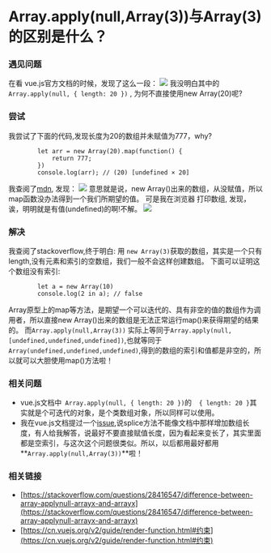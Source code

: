 # Array.apply(null,Array(3))与Array(3)的区别是什么？

### 遇见问题
在看 vue.js官方文档的时候，发现了这么一段：
![](http://owbd0ue91.bkt.clouddn.com/js/js-trick/vue.pngQQ20170915-172114@2x.png)
我没明白其中的 `Array.apply(null, { length: 20 })` , 为何不直接使用new Array(20)呢?

### 尝试
我尝试了下面的代码,发现长度为20的数组并未赋值为777，why?

```
		let arr = new Array(20).map(function() {
			return 777;
		})
		console.log(arr); // (20) [undefined × 20]
```

我查阅了[mdn](https://developer.mozilla.org/zh-CN/docs/Web/JavaScript/Reference/Global_Objects/Array/map), 发现：
![](http://owbd0ue91.bkt.clouddn.com/js/js-trick/mdn.pngQQ20170915-173014@2x.png)
意思就是说，new Array()出来的数组，从没赋值，所以map函数没办法得到一个我们所期望的值。
可是我在浏览器 打印数组, 发现，诶，明明就是有值(undefined)的啊!不解。
![](http://owbd0ue91.bkt.clouddn.com/js/js-trick/browser.pngQQ20170915-173540@2x.png)

### 解决
我查阅了stackoverflow,终于明白: 用 `new Array(3)`获取的数组，其实是一个只有length,没有元素和索引的空数组，我们一般不会这样创建数组。
下面可以证明这个数组没有索引:

```
		let a = new Array(10)
		console.log(2 in a); // false
```
Array原型上的map等方法，是期望一个可以迭代的、具有非空的值的数组作为调用者，所以直接new Array()出来的数组是无法正常运行map()来获得期望的结果的。
而`Array.apply(null,Array(3))` 实际上等同于`Array.apply(null,[undefined,undefined,undefined])`,也就等同于`Array(undefined,undefined,undefined)`,得到的数组的索引和值都是非空的，所以就可以大胆使用map()方法啦！

### 相关问题
* vue.js文档中` Array.apply(null, { length: 20 })`的`  { length: 20 }`其实就是个可迭代的对象，是个类数组对象，所以同样可以使用。
* 我在vue.js文档提过一个[issue](https://github.com/vuejs/vuejs.org/issues/963),说splice方法不能像文档中那样增加数组长度，有人给我解答，说最好不要直接赋值长度，因为看起来变长了，其实里面都是空索引，与这次这个问题很类似。所以，以后都用最好都用**`Array.apply(null,Array(3))`**啦！

### 相关链接

* [https://stackoverflow.com/questions/28416547/difference-between-array-applynull-arrayx-and-arrayx](https://stackoverflow.com/questions/28416547/difference-between-array-applynull-arrayx-and-arrayx)
* [https://cn.vuejs.org/v2/guide/render-function.html#约束](https://cn.vuejs.org/v2/guide/render-function.html#约束)

